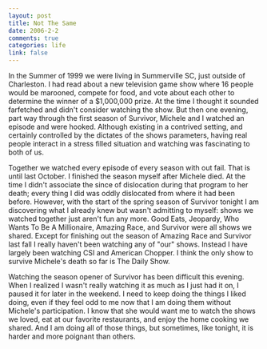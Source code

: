 ```yaml
--- 
layout: post
title: Not The Same
date: 2006-2-2
comments: true
categories: life
link: false
---
```

In the Summer of 1999 we were living in Summerville SC, just outside of Charleston. I had read about a new television game show where 16 people would be marooned, compete for food, and vote about each other to determine the winner of a $1,000,000 prize. At the time I thought it sounded farfetched and didn't consider watching the show. But then one evening, part way through the first season of Survivor, Michele and I watched an episode and were hooked. Although existing in a contrived setting, and certainly controlled by the dictates of the shows parameters, having real people interact in a stress filled situation and watching was fascinating to both of us.

Together we watched every episode of every season with out fail. That is until last October. I finished the season myself after Michele died. At the time I didn't associate the since of dislocation during that program to her death; every thing I did was oddly dislocated from where it had been before. However, with the start of the spring season of Survivor tonight I am discovering what I already knew but wasn't admitting to myself: shows we watched together just aren't fun any more. Good Eats, Jeopardy, Who Wants To Be A Millionaire, Amazing Race, and Survivor were all shows we shared. Except for finishing out the season of Amazing Race and Survivor last fall I really haven't been watching any of "our" shows. Instead I have largely been watching CSI and American Chopper. I think the only show to survive Michele's death so far is The Daily Show.

Watching the season opener of Survivor has been difficult this evening. When I realized I wasn't really watching it as much as I just had it on, I paused it for later in the weekend. I need to keep doing the things I liked doing, even if they feel odd to me now that I am doing them without Michele's participation. I know that she would want me to watch the shows we loved, eat at our favorite restaurants, and enjoy the home cooking we shared. And I am doing all of those things, but sometimes, like tonight, it is harder and more poignant than others.

